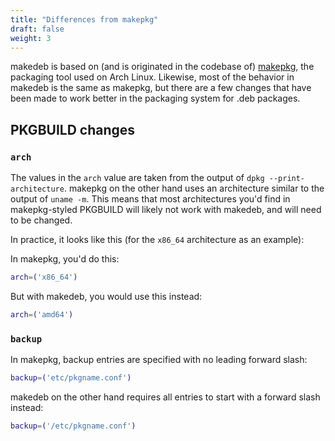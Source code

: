 ```yaml
---
title: "Differences from makepkg"
draft: false
weight: 3
---
```


makedeb is based on (and is originated in the codebase of) [makepkg](https://wiki.archlinux.org/title/makepkg), the packaging tool used on Arch Linux. Likewise, most of the behavior in makedeb is the same as makepkg, but there are a few changes that have been made to work better in the packaging system for .deb packages.

## PKGBUILD changes
### `arch`
The values in the `arch` value are taken from the output of `dpkg --print-architecture`. makepkg on the other hand uses an architecture similar to the output of `uname -m`. This means that most architectures you'd find in makepkg-styled PKGBUILD will likely not work with makedeb, and will need to be changed.

In practice, it looks like this (for the `x86_64` architecture as an example):

In makepkg, you'd do this:

```sh
arch=('x86_64')
```

But with makedeb, you would use this instead:

```sh
arch=('amd64')
```

### `backup`
In makepkg, backup entries are specified with no leading forward slash:

```sh
backup=('etc/pkgname.conf')
```

makedeb on the other hand requires all entries to start with a forward slash instead:

```sh
backup=('/etc/pkgname.conf')
```
